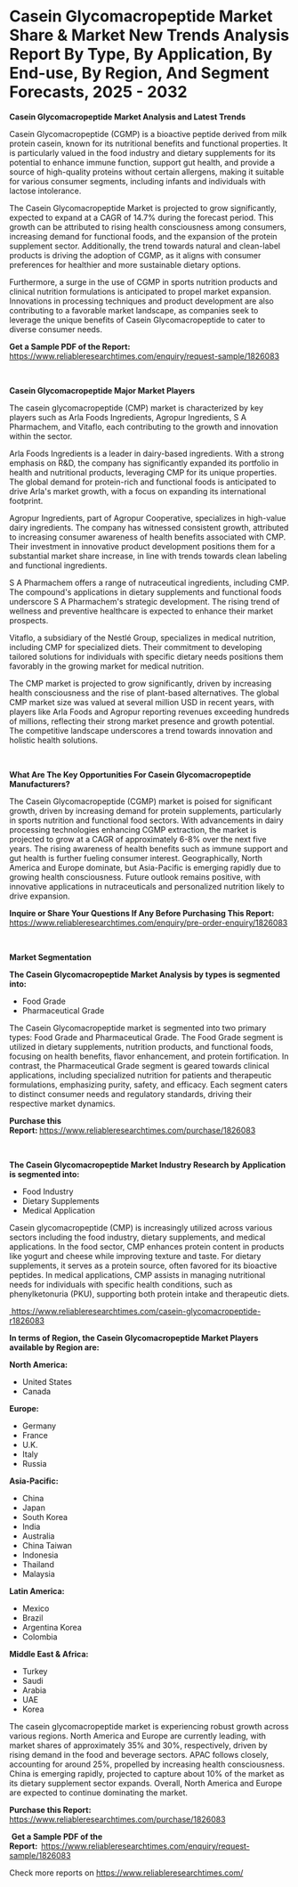 <p><h1>Casein Glycomacropeptide Market Share & Market New Trends Analysis Report By Type, By Application, By End-use, By Region, And Segment Forecasts, 2025 - 2032</h1></p><p><strong>Casein Glycomacropeptide Market Analysis and Latest Trends</strong></p>
<p><p>Casein Glycomacropeptide (CGMP) is a bioactive peptide derived from milk protein casein, known for its nutritional benefits and functional properties. It is particularly valued in the food industry and dietary supplements for its potential to enhance immune function, support gut health, and provide a source of high-quality proteins without certain allergens, making it suitable for various consumer segments, including infants and individuals with lactose intolerance.</p><p>The Casein Glycomacropeptide Market is projected to grow significantly, expected to expand at a CAGR of 14.7% during the forecast period. This growth can be attributed to rising health consciousness among consumers, increasing demand for functional foods, and the expansion of the protein supplement sector. Additionally, the trend towards natural and clean-label products is driving the adoption of CGMP, as it aligns with consumer preferences for healthier and more sustainable dietary options.</p><p>Furthermore, a surge in the use of CGMP in sports nutrition products and clinical nutrition formulations is anticipated to propel market expansion. Innovations in processing techniques and product development are also contributing to a favorable market landscape, as companies seek to leverage the unique benefits of Casein Glycomacropeptide to cater to diverse consumer needs.</p></p>
<p><strong>Get a Sample PDF of the Report:&nbsp;</strong> <a href="https://www.reliableresearchtimes.com/enquiry/request-sample/1826083?utm_campaign=2131&utm_medium=2&utm_source=Github&utm_content=ia&utm_term=14022025&utm_id=casein-glycomacropeptide">https://www.reliableresearchtimes.com/enquiry/request-sample/1826083</a></p>
<p>&nbsp;</p>
<p><strong>Casein Glycomacropeptide Major Market Players</strong></p>
<p><p>The casein glycomacropeptide (CMP) market is characterized by key players such as Arla Foods Ingredients, Agropur Ingredients, S A Pharmachem, and Vitaflo, each contributing to the growth and innovation within the sector. </p><p>Arla Foods Ingredients is a leader in dairy-based ingredients. With a strong emphasis on R&D, the company has significantly expanded its portfolio in health and nutritional products, leveraging CMP for its unique properties. The global demand for protein-rich and functional foods is anticipated to drive Arla's market growth, with a focus on expanding its international footprint.</p><p>Agropur Ingredients, part of Agropur Cooperative, specializes in high-value dairy ingredients. The company has witnessed consistent growth, attributed to increasing consumer awareness of health benefits associated with CMP. Their investment in innovative product development positions them for a substantial market share increase, in line with trends towards clean labeling and functional ingredients.</p><p>S A Pharmachem offers a range of nutraceutical ingredients, including CMP. The compound's applications in dietary supplements and functional foods underscore S A Pharmachem's strategic development. The rising trend of wellness and preventive healthcare is expected to enhance their market prospects.</p><p>Vitaflo, a subsidiary of the Nestlé Group, specializes in medical nutrition, including CMP for specialized diets. Their commitment to developing tailored solutions for individuals with specific dietary needs positions them favorably in the growing market for medical nutrition.</p><p>The CMP market is projected to grow significantly, driven by increasing health consciousness and the rise of plant-based alternatives. The global CMP market size was valued at several million USD in recent years, with players like Arla Foods and Agropur reporting revenues exceeding hundreds of millions, reflecting their strong market presence and growth potential. The competitive landscape underscores a trend towards innovation and holistic health solutions.</p></p>
<p>&nbsp;</p>
<p><strong>What Are The Key Opportunities For Casein Glycomacropeptide Manufacturers?</strong></p>
<p><p>The Casein Glycomacropeptide (CGMP) market is poised for significant growth, driven by increasing demand for protein supplements, particularly in sports nutrition and functional food sectors. With advancements in dairy processing technologies enhancing CGMP extraction, the market is projected to grow at a CAGR of approximately 6-8% over the next five years. The rising awareness of health benefits such as immune support and gut health is further fueling consumer interest. Geographically, North America and Europe dominate, but Asia-Pacific is emerging rapidly due to growing health consciousness. Future outlook remains positive, with innovative applications in nutraceuticals and personalized nutrition likely to drive expansion.</p></p>
<p><strong>Inquire or Share Your Questions If Any Before Purchasing This Report:</strong> <a href="https://www.reliableresearchtimes.com/enquiry/pre-order-enquiry/1826083?utm_campaign=2131&utm_medium=2&utm_source=Github&utm_content=ia&utm_term=14022025&utm_id=casein-glycomacropeptide">https://www.reliableresearchtimes.com/enquiry/pre-order-enquiry/1826083</a></p>
<p>&nbsp;</p>
<p><strong>Market Segmentation</strong></p>
<p><strong>The Casein Glycomacropeptide Market Analysis by types is segmented into:</strong></p>
<p><ul><li>Food Grade</li><li>Pharmaceutical Grade</li></ul></p>
<p><p>The Casein Glycomacropeptide market is segmented into two primary types: Food Grade and Pharmaceutical Grade. The Food Grade segment is utilized in dietary supplements, nutrition products, and functional foods, focusing on health benefits, flavor enhancement, and protein fortification. In contrast, the Pharmaceutical Grade segment is geared towards clinical applications, including specialized nutrition for patients and therapeutic formulations, emphasizing purity, safety, and efficacy. Each segment caters to distinct consumer needs and regulatory standards, driving their respective market dynamics.</p></p>
<p><strong>Purchase this Report:&nbsp;</strong><a href="https://www.reliableresearchtimes.com/purchase/1826083?utm_campaign=2131&utm_medium=2&utm_source=Github&utm_content=ia&utm_term=14022025&utm_id=casein-glycomacropeptide">https://www.reliableresearchtimes.com/purchase/1826083</a></p>
<p>&nbsp;</p>
<p><strong>The Casein Glycomacropeptide Market Industry Research by Application is segmented into:</strong></p>
<p><ul><li>Food Industry</li><li>Dietary Supplements</li><li>Medical Application</li></ul></p>
<p><p>Casein glycomacropeptide (CMP) is increasingly utilized across various sectors including the food industry, dietary supplements, and medical applications. In the food sector, CMP enhances protein content in products like yogurt and cheese while improving texture and taste. For dietary supplements, it serves as a protein source, often favored for its bioactive peptides. In medical applications, CMP assists in managing nutritional needs for individuals with specific health conditions, such as phenylketonuria (PKU), supporting both protein intake and therapeutic diets.</p></p>
<p><a href="https://www.reliableresearchtimes.com/casein-glycomacropeptide-r1826083?utm_campaign=2131&utm_medium=2&utm_source=Github&utm_content=ia&utm_term=14022025&utm_id=casein-glycomacropeptide">&nbsp;https://www.reliableresearchtimes.com/casein-glycomacropeptide-r1826083</a></p>
<p><strong>In terms of Region, the Casein Glycomacropeptide Market Players available by Region are:</strong></p>
<p>
    <p> <strong> North America: </strong>
        <ul>
            <li>United States</li>
            <li>Canada</li>
        </ul>
        </p> 
    <p> <strong> Europe: </strong>
        <ul>
            <li>Germany</li>
            <li>France</li>
            <li>U.K.</li>
            <li>Italy</li>
            <li>Russia</li>
        </ul>
        </p> 
    <p> <strong> Asia-Pacific: </strong>
        <ul>
            <li>China</li>
            <li>Japan</li>
            <li>South Korea</li>
            <li>India</li>
            <li>Australia</li>
            <li>China Taiwan</li>
            <li>Indonesia</li>
            <li>Thailand</li>
            <li>Malaysia</li>
        </ul>
        </p> 
    <p> <strong> Latin America: </strong>
        <ul>
            <li>Mexico</li>
            <li>Brazil</li>
            <li>Argentina Korea</li>
            <li>Colombia</li>
        </ul>
        </p> 
    <p> <strong> Middle East & Africa: </strong>
        <ul>
            <li>Turkey</li>
            <li>Saudi</li>
            <li>Arabia</li>
            <li>UAE</li>
            <li>Korea</li>
        </ul>
    </p>
    </p>
<p><p>The casein glycomacropeptide market is experiencing robust growth across various regions. North America and Europe are currently leading, with market shares of approximately 35% and 30%, respectively, driven by rising demand in the food and beverage sectors. APAC follows closely, accounting for around 25%, propelled by increasing health consciousness. China is emerging rapidly, projected to capture about 10% of the market as its dietary supplement sector expands. Overall, North America and Europe are expected to continue dominating the market.</p></p>
<p><strong>Purchase this Report: </strong><a href="https://www.reliableresearchtimes.com/purchase/1826083?utm_campaign=2131&utm_medium=2&utm_source=Github&utm_content=ia&utm_term=14022025&utm_id=casein-glycomacropeptide">https://www.reliableresearchtimes.com/purchase/1826083</a></p>
<p>&nbsp;<strong>Get a Sample PDF of the Report:&nbsp;&nbsp;</strong><a href="https://www.reliableresearchtimes.com/enquiry/request-sample/1826083?utm_campaign=2131&utm_medium=2&utm_source=Github&utm_content=ia&utm_term=14022025&utm_id=casein-glycomacropeptide">https://www.reliableresearchtimes.com/enquiry/request-sample/1826083</a></p>
<p><strong></strong></p>
<p>Check more reports on <a href="https://www.reliableresearchtimes.com/?utm_campaign=2131&utm_medium=2&utm_source=Github&utm_content=ia&utm_term=14022025&utm_id=casein-glycomacropeptide">https://www.reliableresearchtimes.com/</a></p>